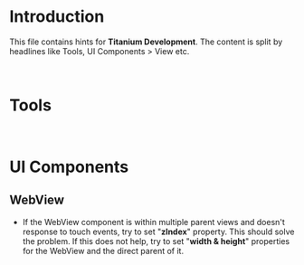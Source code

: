 # Introduction

This file contains hints for **Titanium Development**. The content is split by headlines like Tools, UI Components > View etc.

<p>&nbsp;</p>

# Tools

<p>&nbsp;</p>

# UI Components

## WebView

+ If the WebView component is within multiple parent views and doesn't response to touch events, try to set "**zIndex**" property. This should solve the problem. If this does not help, try to set "**width & height**" properties for the WebView and the direct parent of it.